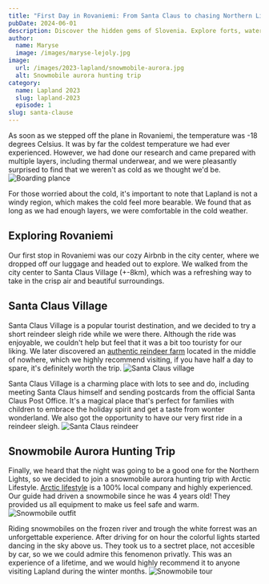 ```yaml
---
title: "First Day in Rovaniemi: From Santa Claus to chasing Northern Lights on snowmobile"
pubDate: 2024-06-01
description: Discover the hidden gems of Slovenia. Explore forts, waterfalls, a UNESCO site in Idrija and indulge in local cuisine for an unforgettable experience.
author:
  name: Maryse
  image: /images/maryse-lejoly.jpg
image:
  url: /images/2023-lapland/snowmobile-aurora.jpg
  alt: Snowmobile aurora hunting trip
category:
  name: Lapland 2023
  slug: lapland-2023
  episode: 1
slug: santa-clause
---
```


As soon as we stepped off the plane in Rovaniemi, the temperature was -18 degrees Celsius. It was by far the coldest temperature we had ever experienced. However, we had done our research and came prepared with multiple layers, including thermal underwear, and we were pleasantly surprised to find that we weren't as cold as we thought we'd be. 
![Boarding plance](/images/2023-lapland/boarding-plane.jpg)

For those worried about the cold, it's important to note that Lapland is not a windy region, which makes the cold feel more bearable. We found that as long as we had enough layers, we were comfortable in the cold weather. 

## Exploring Rovaniemi
Our first stop in Rovaniemi was our cozy Airbnb in the city center, where we dropped off our luggage and headed out to explore. We walked from the city center to Santa Claus Village (+-8km), which was a refreshing way to take in the crisp air and beautiful surroundings.
 
## Santa Claus Village
Santa Claus Village is a popular tourist destination, and we decided to try a short reindeer sleigh ride while we were there. Although the ride was enjoyable, we couldn't help but feel that it was a bit too touristy for our liking. We later discovered an [authentic reindeer farm](/reindeer-farm) located in the middle of nowhere, which we highly recommend visiting, if you have half a day to spare, it's definitely worth the trip.
![Santa Claus village](/images/2023-lapland/santa-claus-village.jpg)

Santa Claus Village is a charming place with lots to see and do, including meeting Santa Claus himself and sending postcards from the official Santa Claus Post Office. It's a magical place that's perfect for families with children to embrace the holiday spirit and get a taste from wonter wonderland. We also got the opportunity to have our very first ride in a reindeer sleigh.
![Santa Claus reindeer](/images/2023-lapland/santa-claus-reindeer.jpg)

## Snowmobile Aurora Hunting Trip
Finally, we heard that the night was going to be a good one for the Northern Lights, so we decided to join a snowmobile aurora hunting trip with Arctic Lifestyle. [Arctic lifestyle](https://arcticlifestyle.fi/) is a 100% local company and highly experienced. Our guide had driven a snowmobile since he was 4 years old! They provided us all equipment to make us feel safe and warm.
![Snowmobile outfit](/images/2023-lapland/snowmobile-outfit.jpg)

Riding snowmobiles on the frozen river and trough the white forrest was an unforgettable experience. After driving for on hour the colorful lights started dancing in the sky above us. They took us to a sectret place, not accesible by car, so we we could admire this fenomenon privatly. This was an experience of a lifetime, and we would highly recommend it to anyone visiting Lapland during the winter months.
![Snowmobile tour](/images/2023-lapland/snowmobile-tour.jpg)